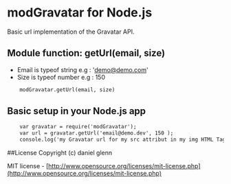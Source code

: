 modGravatar for Node.js
===========

Basic url implementation of the Gravatar API.

## Module function: getUrl(email, size)

- Email is typeof string e.g : 'demo@demo.com'
- Size is typeof number e.g : 150

```html
	modGravatar.getUrl(email, size)
```
## Basic setup  in your Node.js app
```html
	var gravatar = require('modGravatar');
	var url = gravatar.getUrl('email@demo.dev', 150 );
	console.log('my Gravatar url for my src attribut in my img HTML Tag : ' + url );
```
##License
Copyright (c) daniel glenn

MIT license - [http://www.opensource.org/licenses/mit-license.php](http://www.opensource.org/licenses/mit-license.php)
